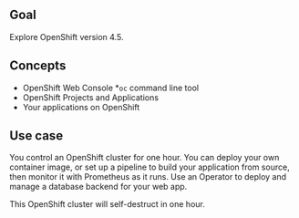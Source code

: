 ## Goal

Explore OpenShift version 4.5.

## Concepts

* OpenShift Web Console
*`oc` command line tool
* OpenShift Projects and Applications
* Your applications on OpenShift

## Use case

You control an OpenShift cluster for one hour. You can deploy your own container image, or set up a pipeline to build your application from source, then monitor it with Prometheus as it runs. Use an Operator to deploy and manage a database backend for your web app.

This OpenShift cluster will self-destruct in one hour.

